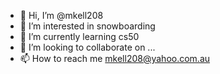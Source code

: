 - 👋 Hi, I’m @mkell208
- 👀 I’m interested in snowboarding
- 🌱 I’m currently learning cs50
- 💞️ I’m looking to collaborate on ...
- 📫 How to reach me mkell208@yahoo.com.au

<!---
mkell208/mkell208 is a ✨ special ✨ repository because its `README.md` (this file) appears on your GitHub profile.
You can click the Preview link to take a look at your changes.
--->
